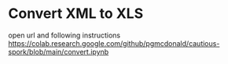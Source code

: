 # Convert XML to XLS

open url and following instructions
https://colab.research.google.com/github/pgmcdonald/cautious-spork/blob/main/convert.ipynb


